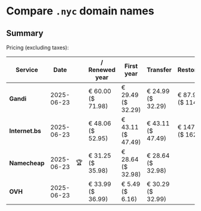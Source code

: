 # Compare `.nyc` domain names

## Summary

Pricing (excluding taxes):

| Service | Date |  | / Renewed year | First year | Transfer | Restoration |
|--|--|--|--|--|--|--|
| **Gandi** | 2025-06-23 |  | € 60.00<br>($ 71.98) | € 29.49<br>($ 32.29) | € 24.99<br>($ 32.29) | € 87.95<br>($ 114.34) |
| **Internet.bs** | 2025-06-23 |  | € 48.06<br>($ 52.95) | € 43.11<br>($ 47.49) | € 43.11<br>($ 47.49) | € 147.91<br>($ 162.95) |
| **Namecheap** | 2025-06-23 | 🏆 | € 31.25<br>($ 35.98) | € 28.64<br>($ 32.98) | € 28.64<br>($ 32.98) |  |
| **OVH** | 2025-06-23 |  | € 33.99<br>($ 36.99) | € 5.49<br>($ 6.16) | € 30.29<br>($ 32.99) |  |
